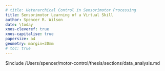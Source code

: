 ```yaml
---
# title: Heterarchical Control in Sensorimotor Processing
title: Sensorimotor Learning of a Virtual Skill
author: Spencer R. Wilson
date: \today
xnos-cleveref: true
xnos-capitalise: true
papersize: a4
geometry: margin=30mm
# toc: true
---
```


<!-- you MUST have new lines between transcludes! -->

<!-- $include ../../sections/introduction.md -->

<!-- \clearpage -->

<!-- $include ../../sections/motor_physiology.md -->

<!-- \clearpage -->

<!-- $include ../../sections/background_experiment.md -->

<!-- $include ../../sections/background_theory.md -->

<!-- $include ../../sections/experiments.md -->

<!-- \clearpage -->

<!-- $include ../../sections/theory.md -->

<!-- \clearpage -->

<!-- $include ../../sections/next_steps.md -->

<!-- \clearpage -->

$include /Users/spencer/motor-control/thesis/sections/data_analysis.md

<!-- ## Bibliography -->